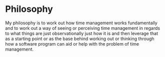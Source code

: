 # Philosophy

My philosophy is to work out how time management works fundamentally and to work out a way of seeing or perceiving time management in regards to what things are just observationally just how it is and then leverage that as a starting point or as the base behind working out or thinking through how a software program can aid or help with the problem of time management.
